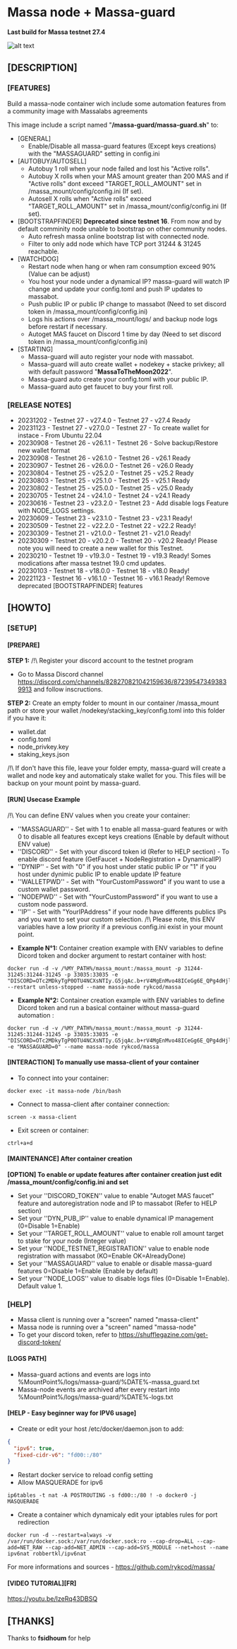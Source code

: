 # Massa node + Massa-guard #
**Last build for Massa testnet 27.4**

![alt text](https://d33wubrfki0l68.cloudfront.net/7df7d7a57a8dda3cc07aab16121b3e3990cf0893/16ccd/portfolio/massa.png)

## [DESCRIPTION] ##
### [FEATURES] ###
Build a massa-node container wich include some automation features from a community image with Massalabs agreements

This image include a script named "**/massa-guard/massa-guard.sh**" to:
- [GENERAL]
  - Enable/Disable all massa-guard features (Except keys creations) with the "MASSAGUARD" setting in config.ini
- [AUTOBUY/AUTOSELL]
  - Autobuy 1 roll when your node failed and lost his "Active rolls".
  - Autobuy X rolls when your MAS amount greater than 200 MAS and if "Active rolls" dont exceed "TARGET_ROLL_AMOUNT" set in /massa_mount/config/config.ini (If set).
  - Autosell X rolls when "Active rolls" exceed "TARGET_ROLL_AMOUNT" set in /massa_mount/config/config.ini (If set).
- [BOOTSTRAPFINDER] **Deprecated since testnet 16**. From now and by default comminity node unable to bootstrap on other community nodes.
  - Auto refresh massa online bootstrap list with connected node.
  - Filter to only add node which have TCP port 31244 & 31245 reachable.
- [WATCHDOG]
  - Restart node when hang or when ram consumption exceed 90% (Value can be adjust)
  - You host your node under a dynamical IP? massa-guard will watch IP change and update your config.toml and push IP updates to massabot.
  - Push public IP or public IP change to massabot (Need to set discord token in /massa_mount/config/config.ini)
  - Logs his actions over /massa_mount/logs/ and backup node logs before restart if necessary.
  - Autoget MAS faucet on Discord 1 time by day (Need to set discord token in /massa_mount/config/config.ini)
- [STARTING]
  - Massa-guard will auto register your node with massabot.
  - Massa-guard will auto create wallet + nodekey + stacke privkey; all with default password "**MassaToTheMoon2022**".
  - Massa-guard auto create your config.toml with your public IP.
  - Massa-guard auto get faucet to buy your first roll.

### [RELEASE NOTES] ###
- 20231202 - Testnet 27 - v27.4.0 - Testnet 27 - v27.4 Ready
- 20231123 - Testnet 27 - v27.0.0 - Testnet 27 - To create wallet for instace - From Ubuntu 22.04
- 20230908 - Testnet 26 - v26.1.1 - Testnet 26 - Solve backup/Restore new wallet format
- 20230908 - Testnet 26 - v26.1.0 - Testnet 26 - v26.1 Ready
- 20230907 - Testnet 26 - v26.0.0 - Testnet 26 - v26.0 Ready
- 20230804 - Testnet 25 - v25.2.0 - Testnet 25 - v25.2 Ready
- 20230803 - Testnet 25 - v25.1.0 - Testnet 25 - v25.1 Ready
- 20230802 - Testnet 25 - v25.0.0 - Testnet 25 - v25.0 Ready
- 20230705 - Testnet 24 - v24.1.0 - Testnet 24 - v24.1 Ready
- 20230616 - Testnet 23 - v23.2.0 - Testnet 23 - Add disable logs Feature with NODE_LOGS settings.
- 20230609 - Testnet 23 - v23.1.0 - Testnet 23 - v23.1 Ready!
- 20230509 - Testnet 22 - v22.2.0 - Testnet 22 - v22.2 Ready!
- 20230309 - Testnet 21 - v21.0.0 - Testnet 21 - v21.0 Ready!
- 20230309 - Testnet 20 - v20.2.0 - Testnet 20 - v20.2 Ready! Please note you will need to create a new wallet for this Testnet.
- 20230210 - Testnet 19 - v19.3.0 - Testnet 19 - v19.3 Ready! Somes modications after massa testnet 19.0 cmd updates.
- 20230103 - Testnet 18 - v18.0.0 - Testnet 18 - v18.0 Ready!
- 20221123 - Testnet 16 - v16.1.0 - Testnet 16 - v16.1 Ready! Remove deprecated [BOOTSTRAPFINDER] features

## [HOWTO] ##
### [SETUP] ###
#### [PREPARE] ####
__STEP 1:__
/!\ Register your discord account to the testnet program
  * Go to Massa Discord channel https://discord.com/channels/828270821042159636/872395473493839913 and follow inscructions.

__STEP 2:__
Create an empty folder to mount in our container /massa_mount path or store your wallet /nodekey/stacking_key/config.toml into this folder if you have it:
- wallet.dat
- config.toml
- node_privkey.key
- staking_keys.json

/!\ If don't have this file, leave your folder empty, massa-guard will create a wallet and node key and automaticaly stake wallet for you. This files will be backup on your mount point by massa-guard.

#### [RUN] Usecase Example ####
/!\ You can define ENV values when you create your container:
 - ''MASSAGUARD'' - Set with 1 to enable all massa-guard features or with 0 to disable all features except keys creations (Enable by default without ENV value)
 - ''DISCORD'' - Set with your discord token id (Refer to HELP section) - To enable discord feature (GetFaucet + NodeRegistration + DynamicalIP)
 - ''DYNIP'' - Set with "0" if you host under static public IP or "1" if you host under dynimic public IP to enable update IP feature
 - ''WALLETPWD'' - Set with "YourCustomPassword" if you want to use a custom wallet password.
 - ''NODEPWD'' - Set with "YourCustomPassword" if you want to use a custom node password.
 - ''IP'' - Set with "YourIPAddress" if your node have differents publics IPs and you want to set your custom selection.
/!\ Please note, this ENV variables have a low priority if a previous config.ini exist in your mount point.

  * __Example N°1:__ Container creation example with ENV variables to define Dicord token and docker argument to restart container with host:
```console
docker run -d -v /%MY_PATH%/massa_mount:/massa_mount -p 31244-31245:31244-31245 -p 33035:33035 -e "DISCORD=OTc2MDkyTgP0OTU4NCXsNTIy.G5jqAc.b+rV4MgEnMvo48ICeGg6E_QPg4dHjlSBJA06CA" --restart unless-stopped --name massa-node rykcod/massa
```
  * __Example N°2:__ Container creation example with ENV variables to define Dicord token and run a basical container without massa-guard automation :
```console
docker run -d -v /%MY_PATH%/massa_mount:/massa_mount -p 31244-31245:31244-31245 -p 33035:33035 -e "DISCORD=OTc2MDkyTgP0OTU4NCXsNTIy.G5jqAc.b+rV4MgEnMvo48ICeGg6E_QPg4dHjlSBJA06CA" -e "MASSAGUARD=0" --name massa-node rykcod/massa
```

#### [INTERACTION] To manually use massa-client of your container ####
  * To connect into your container:
```console
docker exec -it massa-node /bin/bash
```
  * Connect to massa-client after container connection:
```console
screen -x massa-client
```
  * Exit screen or container:
```console
ctrl+a+d
```
#### [MAINTENANCE] After container creation ####
__[OPTION] To enable or update features after container creation just edit /massa_mount/config/config.ini and set__
  * Set your ''DISCORD_TOKEN'' value to enable "Autoget MAS faucet" feature and autoregistration node and IP to massabot (Refer to HELP section)
  * Set your ''DYN_PUB_IP'' value to enable dynamical IP management (0=Disable 1=Enable)
  * Set your ''TARGET_ROLL_AMOUNT'' value to enable roll amount target to stake for your node (Integer value)
  * Set your ''NODE_TESTNET_REGISTRATION'' value to enable node registration with massabot (KO=Enable OK=AlreadyDone)
  * Set your ''MASSAGUARD'' value to enable or disable massa-guard features 0=Disable 1=Enable (Enable by default)
  * Set your ''NODE_LOGS'' value to disable logs files (0=Disable 1=Enable). Default value 1.

### [HELP] ###
- Massa client is running over a "screen" named "massa-client"
- Massa node is running over a "screen" named "massa-node"
- To get your discord token, refer to https://shufflegazine.com/get-discord-token/

#### [LOGS PATH] ####
- Massa-guard actions and events are logs into %MountPoint%/logs/massa-guard/%DATE%-massa_guard.txt
- Massa-node events are archived after every restart into %MountPoint%/logs/massa-guard/%DATE%-logs.txt

#### [HELP - Easy beginner way for IPV6 usage] ####
- Create or edit your host /etc/docker/daemon.json to add:
```json
{
  "ipv6": true,
  "fixed-cidr-v6": "fd00::/80"
}
```
- Restart docker service to reload config setting
- Allow MASQUERADE for ipv6
```console
ip6tables -t nat -A POSTROUTING -s fd00::/80 ! -o docker0 -j MASQUERADE
```
- Create a container which dynamicaly edit your iptables rules for port redirection
```console
docker run -d --restart=always -v /var/run/docker.sock:/var/run/docker.sock:ro --cap-drop=ALL --cap-add=NET_RAW --cap-add=NET_ADMIN --cap-add=SYS_MODULE --net=host --name ipv6nat robbertkl/ipv6nat
```

For more informations and sources - https://github.com/rykcod/massa/

#### [VIDEO TUTORIAL][FR] ####
https://youtu.be/IzeRq43DBSQ

## [THANKS] ##
Thanks to **fsidhoum** for help
